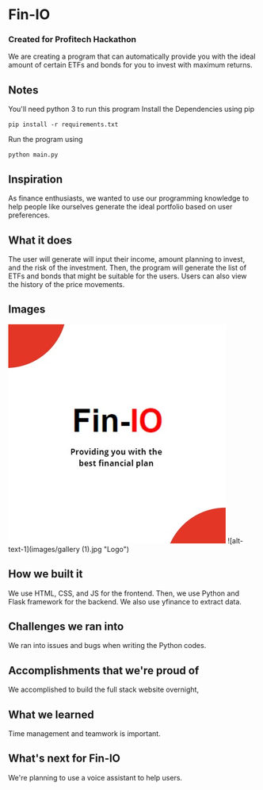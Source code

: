 # Fin-IO
### Created for Profitech Hackathon

We are creating a program that can automatically provide you with the ideal amount of certain ETFs and bonds for you to invest with maximum returns.

## Notes
You'll need python 3 to run this program
Install the Dependencies using pip
```
pip install -r requirements.txt
```

Run the program using 
```
python main.py
```

## Inspiration
As finance enthusiasts, we wanted to use our programming knowledge to help people like ourselves generate the ideal portfolio based on user preferences.

## What it does
The user will generate will input their income, amount planning to invest, and the risk of the investment. Then, the program will generate the list of ETFs and bonds that might be suitable for the users. Users can also view the history of the price movements.


## Images
![alt-text-1](images/gallery.jpg "Logo") ![alt-text-1](images/gallery (1).jpg "Logo")



## How we built it
We use HTML, CSS, and JS for the frontend. Then, we use Python and Flask framework for the backend. We also use yfinance to extract data.

## Challenges we ran into
We ran into issues and bugs when writing the Python codes.

## Accomplishments that we're proud of
We accomplished to build the full stack website overnight,

## What we learned
Time management and teamwork is important.

## What's next for Fin-IO
We're planning to use a voice assistant to help users.
